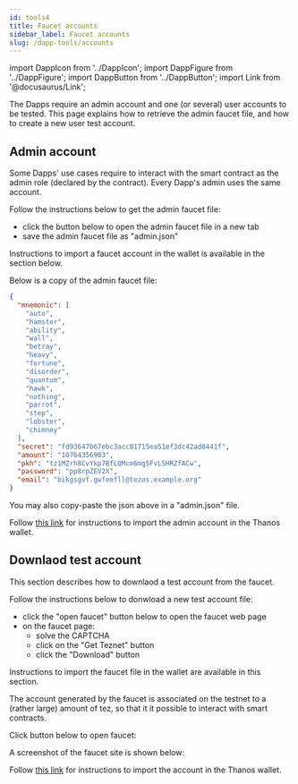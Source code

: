 ```yaml
---
id: tools4
title: Faucet accounts
sidebar_label: Faucet accounts
slug: /dapp-tools/accounts
---
```


import DappIcon from '../DappIcon';
import DappFigure from '../DappFigure';
import DappButton from '../DappButton';
import Link from '@docusaurus/Link';

The Dapps require an admin account and one (or several) user accounts to be tested. This page explains how to retrieve the admin faucet file, and how to create a new user test account.

## Admin account

Some Dapps' use cases require to interact with the smart contract as the admin role (declared by the contract). Every Dapp's admin uses the same account.

Follow the instructions below to get the admin faucet file:
* click the button below to open the admin faucet file in a new tab
* save the admin faucet file as "admin.json"

<DappButton url="https://raw.githubusercontent.com/edukera/completium-dapp-utils/master/admin.json" txt="open admin faucet file"/>

Instructions to import a faucet account in the wallet is available in the section below.

Below is a copy of the admin faucet file:

```json
{
  "mnemonic": [
    "auto",
    "hamster",
    "ability",
    "wall",
    "betray",
    "heavy",
    "fortune",
    "disorder",
    "quantum",
    "hawk",
    "nothing",
    "parrot",
    "step",
    "lobster",
    "chimney"
  ],
  "secret": "fd93647b67ebc3acc81715ea51ef3dc42ad0441f",
  "amount": "10764356903",
  "pkh": "tz1MZrh8CvYkp7BfLQMcm6mg5FvL5HRZfACw",
  "password": "pp8rpZEV2X",
  "email": "bikgsgvf.gwfeefll@tezos.example.org"
}
```

You may also copy-paste the json above in a "admin.json" file.

Follow <u><Link to="/docs/dapp-tools/thanos">this link</Link></u> for instructions to import the admin account in the Thanos wallet.

## Downlaod test account

This section describes how to downlaod a test account from the faucet.

Follow the instructions below to donwload a new test account file:
* click the "open faucet" button below to open the faucet web page
* on the faucet page:
    * solve the CAPTCHA
    * click on the "Get Teznet" button
    * click the "Download" button

Instructions to import the faucet file in the wallet are available in this <Link to='/docs/dapp-tools/thanos#import-faucet-file'>section</Link>.

The account generated by the faucet is associated on the testnet to a (rather large) amount of tez, so that it it possible to interact with smart contracts.

Click button below to open faucet:

<DappButton url="https://faucet.tzalpha.net/" txt="open faucet"/>

A screenshot of the faucet site is shown below:

<DappFigure img='faucet.png' width='100%'/>

Follow <u><Link to="/docs/dapp-tools/thanos">this link</Link></u> for instructions to import the account in the Thanos wallet.